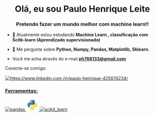 <h1 align="center">Olá, eu sou Paulo Henrique Leite</h1>
<h3 align="center">Pretendo fazer um mundo melhor com machine learn!!</h3>

- 🌱 Atualmente estou estudando **Machine Learn , classificação com Scitk-learn (Aprendizado supervisionado)**

- 💬 Me pergunte sobre **Python, Numpy, Pandas, Matplotlib, Sklearn.**

- Você me acha através do e-mail **ph766133@gmail.com**

Conecte-se comigo:</h3>
<p align="left">
<a href="https://linkedin.com/in/https://www.linkedin.com/in/paulo-henrique-425874234/" target="blank"><img align="center" src=" https://raw.githubusercontent.com/rahuldkjain/github-profile-readme-generator/master/src/images/icons/Social/linked-in-alt.svg" alt="https://www.linkedin.com /in/paulo-henrique-425874234/" height="30" width="40" /></a>
<a href=https://www.instagram.com/_paulo.he/</a>
</p>

<h3 align="left">Ferramentas:</h3>
<p align="left"> <a href="https://pandas.pydata.org/" target="_blank" rel="noreferrer"> <img src="https://raw.githubusercontent.com/ devicons/devicon/2ae2a900d2f041da66e950e4d48052658d850630/icons/pandas/pandas-original.svg" alt="pandas" width="40" height="40"/> </a> <a href="https://www.python. org" target="_blank" rel="noreferrer"> <img src="https://raw.githubusercontent.com/devicons/devicon/master/icons/python/python-original.svg" alt="python" largura ="40" height="40"/> </a> <a href="https://scikit-learn.org/" target="_blank" rel="noreferrer"><img src="https://upload.wikimedia.org/wikipedia/commons/0/05/Scikit_learn_logo_small.svg" alt="scikit_learn" width="40" height="40"/> </a> </ p>

<!---
- 👋 Hi, I’m @paulohenrique1303
- 👀 I’m interested in ...
- 🌱 I’m currently learning ...
- 💞️ I’m looking to collaborate on ...
- 📫 How to reach me ...


paulohenrique1303/paulohenrique1303 is a ✨ special ✨ repository because its `README.md` (this file) appears on your GitHub profile.
You can click the Preview link to take a look at your changes.
--->
